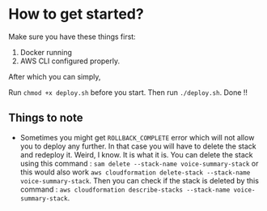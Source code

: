 # How to get started?

Make sure you have these things first:
1. Docker running
2. AWS CLI configured properly.


After which you can simply,

Run `chmod +x deploy.sh` before you start.
Then run `./deploy.sh`. Done !!


## Things to note

- Sometimes you might get `ROLLBACK_COMPLETE` error which will not allow you to deploy any further. In that case you will have to delete the stack and redeploy it. Weird, I know. It is what it is. You can delete the stack using this command : `sam delete --stack-name voice-summary-stack` or this would also work `aws cloudformation delete-stack --stack-name voice-summary-stack`. Then you can check if the stack is deleted by this command : `aws cloudformation describe-stacks --stack-name voice-summary-stack`.